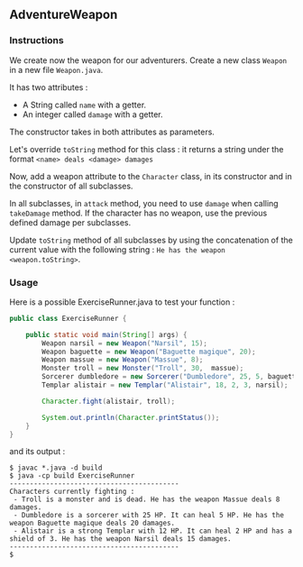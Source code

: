 ## AdventureWeapon

### Instructions

We create now the weapon for our adventurers. Create a new class `Weapon` in a new file `Weapon.java`.

It has two attributes : 
* A String called `name` with a getter.
* An integer called `damage` with a getter.

The constructor takes in both attributes as parameters.

Let's override `toString` method for this class : it returns a string under the format `<name> deals <damage> damages`

Now, add a weapon attribute to the `Character` class, in its constructor and in the constructor of all subclasses.

In all subclasses, in `attack` method, you need to use `damage` when calling `takeDamage` method. If the character has no weapon, use the previous defined damage per subclasses.
 
Update `toString` method of all subclasses by using the concatenation of the current value with the following string : `He has the weapon <weapon.toString>`.

### Usage

Here is a possible ExerciseRunner.java to test your function :

```java
public class ExerciseRunner {

    public static void main(String[] args) {
        Weapon narsil = new Weapon("Narsil", 15);
        Weapon baguette = new Weapon("Baguette magique", 20);
        Weapon massue = new Weapon("Massue", 8);
        Monster troll = new Monster("Troll", 30,  massue);
        Sorcerer dumbledore = new Sorcerer("Dumbledore", 25, 5, baguette);
        Templar alistair = new Templar("Alistair", 18, 2, 3, narsil);

        Character.fight(alistair, troll);

        System.out.println(Character.printStatus());
    }
}
```

and its output :
```shell
$ javac *.java -d build
$ java -cp build ExerciseRunner 
------------------------------------------
Characters currently fighting :
 - Troll is a monster and is dead. He has the weapon Massue deals 8 damages.
 - Dumbledore is a sorcerer with 25 HP. It can heal 5 HP. He has the weapon Baguette magique deals 20 damages.
 - Alistair is a strong Templar with 12 HP. It can heal 2 HP and has a shield of 3. He has the weapon Narsil deals 15 damages.
------------------------------------------
$ 
```